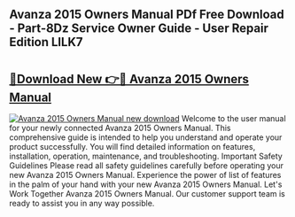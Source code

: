 ## Avanza 2015 Owners Manual PDf Free Download - Part-8Dz Service Owner Guide - User Repair Edition LlLK7

# <h2><a href="http://bc52173.oget.top/?id=Avanza+2015+Owners+Manual">🔗Download New 👉🔴 Avanza 2015 Owners Manual</a></h2>

[![Avanza 2015 Owners Manual new download](https://i.imgur.com/5g1atiW.png)](http://bc52173.oget.top/?id=Avanza+2015+Owners+Manual)
Welcome to the user manual for your newly connected Avanza 2015 Owners Manual. This comprehensive guide is intended to help you understand and operate your product successfully. You will find detailed information on features, installation, operation, maintenance, and troubleshooting. Important Safety Guidelines Please read all safety guidelines carefully before operating your new Avanza 2015 Owners Manual. Experience the power of list of features in the palm of your hand with your new Avanza 2015 Owners Manual. Let's Work Together Avanza 2015 Owners Manual. Our customer support team is ready to assist you in any way possible.
